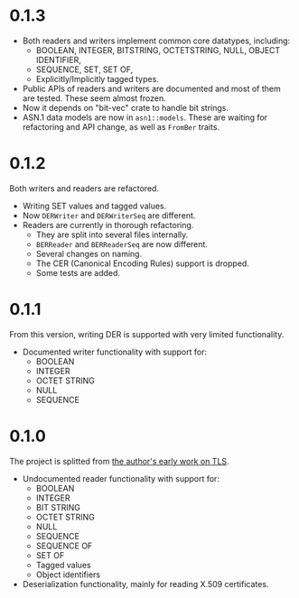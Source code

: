 # 0.1.3

- Both readers and writers implement common core datatypes, including:
  - BOOLEAN, INTEGER, BITSTRING, OCTETSTRING, NULL, OBJECT IDENTIFIER,
  - SEQUENCE, SET, SET OF,
  - Explicitly/Implicitly tagged types.
- Public APIs of readers and writers are documented and most of them are tested. These seem almost frozen.
- Now it depends on "bit-vec" crate to handle bit strings.
- ASN.1 data models are now in `asn1::models`. These are waiting for refactoring and API change, as well as `FromBer` traits.

# 0.1.2

Both writers and readers are refactored.

- Writing SET values and tagged values.
- Now `DERWriter` and `DERWriterSeq` are different.
- Readers are currently in thorough refactoring.
  - They are split into several files internally.
  - `BERReader` and `BERReaderSeq` are now different.
  - Several changes on naming.
  - The CER (Canonical Encoding Rules) support is dropped.
  - Some tests are added.

# 0.1.1

From this version, writing DER is supported with very limited functionality.

- Documented writer functionality with support for:
  - BOOLEAN
  - INTEGER
  - OCTET STRING
  - NULL
  - SEQUENCE

# 0.1.0

The project is splitted from [the author's early work on TLS](https://github.com/qnighy/crypt-impl-rust/tree/f8b2758bfc757a80d47b15a3210bc0d62dd8f1cf/src/misc/asn1).

- Undocumented reader functionality with support for:
  - BOOLEAN
  - INTEGER
  - BIT STRING
  - OCTET STRING
  - NULL
  - SEQUENCE
  - SEQUENCE OF
  - SET OF
  - Tagged values
  - Object identifiers
- Deserialization functionality, mainly for reading X.509 certificates.
